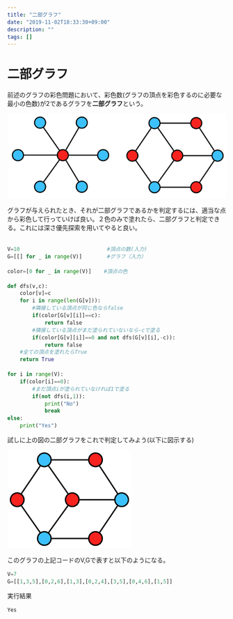 ```yaml
---
title: "二部グラフ"
date: "2019-11-02T18:33:30+09:00"
description: ""
tags: []
---
```


# 二部グラフ

前述のグラフの彩色問題において、彩色数(グラフの頂点を彩色するのに必要な最小の色数)が2であるグラフを**二部グラフ**という。

![二部グラフ例](./bipartite_1.png)

グラフが与えられたとき、それが二部グラフであるかを判定するには、適当な点から彩色して行っていけば良い。２色のみで塗れたら、二部グラフと判定できる。これには深さ優先探索を用いてやると良い。

```python

V=10                            #頂点の数(入力)
G=[[] for _ in range(V)]        #グラフ（入力）

color=[0 for _ in range(V)]    #頂点の色

def dfs(v,c):
    color[v]=c
    for i in range(len(G[v])):
        #隣接している頂点が同じ色ならfalse
        if(color[G[v][i]]==c):
            return false
        #隣接している頂点がまだ塗られていないなら-cで塗る
        if(color[G[v][i]]==0 and not dfs(G[v][i],-c)):
            return false
    #全ての頂点を塗れたらTrue
    return True

for i in range(V):
    if(color[i]==0):
        #まだ頂点iが塗られていなければ1で塗る
        if(not dfs(i,1)):
            print("No")
            break
else:
    print("Yes")


```

試しに上の図の二部グラフをこれで判定してみよう(以下に図示する)

![二部グラフ例](./bipartite_2.png)

このグラフの上記コードのV,Gで表すと以下のようになる。

```python
V=7
G=[[1,3,5],[0,2,6],[1,3],[0,2,4],[3,5],[0,4,6],[1,5]]
```

実行結果

```
Yes
```